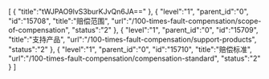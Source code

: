 [
	{
		"title":"tWJPAO9lvS3burKJvQn6JA=="
	},
	{
		"level":"1",
		"parent_id":"0",
		"id":"15708",
		"title":"赔偿范围",
		"url":"/100-times-fault-compensation/scope-of-compensation",
		"status":"2"
	},
	{
		"level":"1",
		"parent_id":"0",
		"id":"15709",
		"title":"支持产品",
		"url":"/100-times-fault-compensation/support-products",
		"status":"2"
	},
	{
		"level":"1",
		"parent_id":"0",
		"id":"15710",
		"title":"赔偿标准",
		"url":"/100-times-fault-compensation/compensation-standard",
		"status":"2"
	}
]